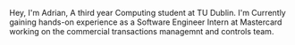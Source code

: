 Hey, I'm Adrian, A third year Computing student at TU Dublin. I'm Currently gaining hands-on experience as a Software Engineer Intern at Mastercard working on the commercial transactions managemnt and controls team.
